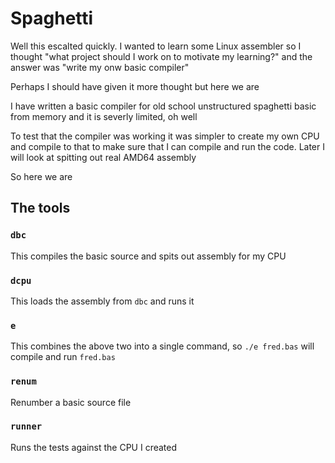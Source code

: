 # Spaghetti

Well this escalted quickly. I wanted to learn some Linux assembler so I thought "what project should I work on to motivate my learning?" and the answer was "write my onw basic compiler"

Perhaps I should have given it more thought but here we are

I have written a basic compiler for old school unstructured spaghetti basic from memory and it is severly limited, oh well

To test that the compiler was working it was simpler to create my own CPU and compile to that to make sure that I can compile and run the code. Later I will look at spitting out real AMD64 assembly

So here we are

## The tools

### `dbc`

This compiles the basic source and spits out assembly for my CPU

### `dcpu`

This loads the assembly from `dbc` and runs it

### `e`

This combines the above two into a single command, so `./e fred.bas` will compile and run `fred.bas`

### `renum`

Renumber a basic source file

### `runner`

Runs the tests against the CPU I created

